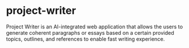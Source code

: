 # project-writer
Project Writer is an AI-integrated web application that allows the users to generate coherent paragraphs or essays based on a certain provided topics, outlines, and references to enable fast writing experience.
